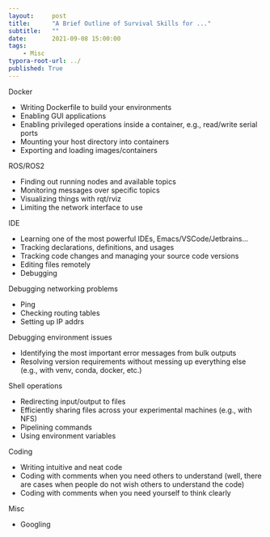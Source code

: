 ```yaml
---
layout:     post
title:      "A Brief Outline of Survival Skills for ..."
subtitle:   ""
date:       2021-09-08 15:00:00
tags:
    - Misc
typora-root-url: ../
published: True
---
```


Docker

* Writing Dockerfile to build your environments
* Enabling GUI applications
* Enabling privileged operations inside a container, e.g., read/write serial ports
* Mounting your host directory into containers
* Exporting and loading images/containers

ROS/ROS2

* Finding out running nodes and available topics
* Monitoring messages over specific topics
* Visualizing things with rqt/rviz
* Limiting the network interface to use

IDE

* Learning one of the most powerful IDEs, Emacs/VSCode/Jetbrains...
* Tracking declarations, definitions, and usages
* Tracking code changes and managing your source code versions
* Editing files remotely
* Debugging

Debugging networking problems

* Ping
* Checking routing tables
* Setting up IP addrs

Debugging environment issues

* Identifying the most important error messages from bulk outputs
* Resolving version requirements without messing up everything else (e.g., with venv, conda, docker, etc.)

Shell operations

* Redirecting input/output to files
* Efficiently sharing files across your experimental machines (e.g., with NFS)
* Pipelining commands
* Using environment variables

Coding

* Writing intuitive and neat code
* Coding with comments when you need others to understand (well, there are cases when people do not wish others to understand the code)
* Coding with comments when you need yourself to think clearly

Misc

* Googling
